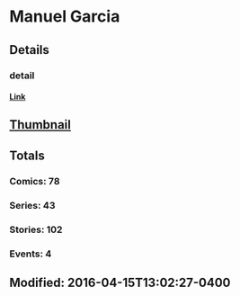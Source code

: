 # Manuel  Garcia 
## Details
### detail
#### [Link](http://marvel.com/comics/creators/614/manuel_garcia?utm_campaign=apiRef&utm_source=225578a89fc76f3d20fbffda5d17a88d)
## [Thumbnail](http://i.annihil.us/u/prod/marvel/i/mg/3/50/4bc6274f04545.jpg)
## Totals
### Comics: 78
### Series: 43
### Stories: 102
### Events: 4
## Modified: 2016-04-15T13:02:27-0400